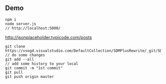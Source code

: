 ## Demo

```
npm i
node server.js
// http://localhost:5000/
```

http://jsonplaceholder.typicode.com/posts

```
git clone https://vsogd.visualstudio.com/DefaultCollection/SDMPlusRewrite/_git/SDMPlus%20UI%20Rewrite
// do some changes
git add --all
// add some history to your local 
git commit -m "1st commit"
git pull
git push origin master
```